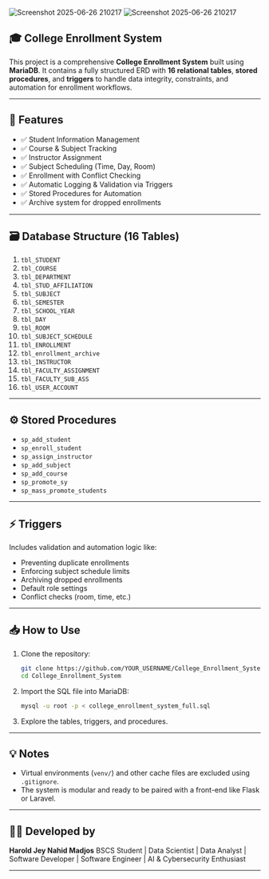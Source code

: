 ![Screenshot 2025-06-26 210217](https://github.com/user-attachments/assets/7f0d9198-0a8f-475a-acf1-b96d70c2ee29)
![Screenshot 2025-06-26 210217](https://github.com/user-attachments/assets/7f0d9198-0a8f-475a-acf1-b96d70c2ee29)

## 🎓 College Enrollment System

This project is a comprehensive **College Enrollment System** built using **MariaDB**. It contains a fully structured ERD with **16 relational tables**, **stored procedures**, and **triggers** to handle data integrity, constraints, and automation for enrollment workflows.

---

## 📌 Features

- ✅ Student Information Management  
- ✅ Course & Subject Tracking  
- ✅ Instructor Assignment  
- ✅ Subject Scheduling (Time, Day, Room)  
- ✅ Enrollment with Conflict Checking  
- ✅ Automatic Logging & Validation via Triggers  
- ✅ Stored Procedures for Automation  
- ✅ Archive system for dropped enrollments

---

## 🗃️ Database Structure (16 Tables)

1. `tbl_STUDENT`  
2. `tbl_COURSE`  
3. `tbl_DEPARTMENT`  
4. `tbl_STUD_AFFILIATION`  
5. `tbl_SUBJECT`  
6. `tbl_SEMESTER`  
7. `tbl_SCHOOL_YEAR`  
8. `tbl_DAY`  
9. `tbl_ROOM`  
10. `tbl_SUBJECT_SCHEDULE`  
11. `tbl_ENROLLMENT`  
12. `tbl_enrollment_archive`  
13. `tbl_INSTRUCTOR`  
14. `tbl_FACULTY_ASSIGNMENT`  
15. `tbl_FACULTY_SUB_ASS`  
16. `tbl_USER_ACCOUNT`

---

## ⚙️ Stored Procedures

- `sp_add_student`
- `sp_enroll_student`
- `sp_assign_instructor`
- `sp_add_subject`
- `sp_add_course`
- `sp_promote_sy`
- `sp_mass_promote_students`

---

## ⚡ Triggers

Includes validation and automation logic like:

- Preventing duplicate enrollments
- Enforcing subject schedule limits
- Archiving dropped enrollments
- Default role settings
- Conflict checks (room, time, etc.)

---

## 📥 How to Use

1. Clone the repository:

    ```bash
    git clone https://github.com/YOUR_USERNAME/College_Enrollment_System.git
    cd College_Enrollment_System
    ```

2. Import the SQL file into MariaDB:

    ```bash
    mysql -u root -p < college_enrollment_system_full.sql
    ```

3. Explore the tables, triggers, and procedures.

---

## 💡 Notes

- Virtual environments (`venv/`) and other cache files are excluded using `.gitignore`.
- The system is modular and ready to be paired with a front-end like Flask or Laravel.

---

## 👨‍💻 Developed by

**Harold Jey Nahid Madjos** 
BSCS Student | Data Scientist | Data Analyst | Software Developer | Software Engineer | AI & Cybersecurity Enthusiast

---

